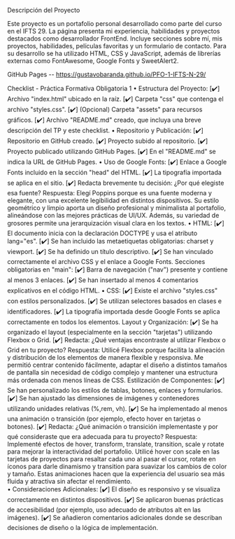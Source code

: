 Descripción del Proyecto

Este proyecto es un portafolio personal desarrollado como parte del curso en el IFTS 29. La página presenta mi experiencia, habilidades y proyectos destacados como desarrollador FrontEnd. Incluye secciones sobre mí, mis proyectos, habilidades, películas favoritas y un formulario de contacto. Para su desarrollo se ha utilizado HTML, CSS y JavaScript, además de librerías externas como FontAwesome, Google Fonts y SweetAlert2.

GitHub Pages -- https://gustavobaranda.github.io/PFO-1-IFTS-N-29/

Checklist - Práctica Formativa Obligatoria 1 
• Estructura del Proyecto:
[✔️] Archivo "index.html" ubicado en la raíz.
[✔️] Carpeta "css" que contenga el archivo "styles.css".
[✔️] (Opcional) Carpeta "assets" para recursos gráficos.
[✔️] Archivo "README.md" creado, que incluya una breve descripción del TP y este checklist.
• Repositorio y Publicación:
[✔️] Repositorio en GitHub creado.
[✔️] Proyecto subido al repositorio.
[✔️] Proyecto publicado utilizando GitHub Pages.
[✔️] En el "README.md" se indica la URL de GitHub Pages.
• Uso de Google Fonts:
[✔️] Enlace a Google Fonts incluido en la sección "head" del HTML.
[✔️] La tipografía importada se aplica en el sitio.
[✔️] Redacta brevemente tu decisión: ¿Por qué elegiste esa fuente?
      Respuesta: Elegí Poppins porque es una fuente moderna y elegante, con una excelente legibilidad en distintos dispositivos. Su estilo geométrico y limpio aporta un diseño profesional y minimalista al portafolio, alineándose con las mejores prácticas de UI/UX. Además, su variedad de grosores permite una jerarquización visual clara en los textos.
• HTML:
[✔️] El documento inicia con la declaración DOCTYPE y usa el atributo lang="es".
[✔️] Se han incluido las metaetiquetas obligatorias: charset y viewport.
[✔️] Se ha definido un título descriptivo.
[✔️] Se han vinculado correctamente el archivo CSS y el enlace a Google Fonts.
Secciones obligatorias en "main":
[✔️] Barra de navegación ("nav") presente y contiene al menos 3 enlaces.
[✔️] Se han insertado al menos 4 comentarios explicativos en el código HTML.
• CSS:
[✔️] Existe el archivo "styles.css" con estilos personalizados.
[✔️] Se utilizan selectores basados en clases e identificadores.
[✔️] La tipografía importada desde Google Fonts se aplica correctamente en todos los elementos.
Layout y Organización:
[✔️] Se ha organizado el layout (especialmente en la sección "tarjetas") utilizando Flexbox o Grid.
[✔️] Redacta: ¿Qué ventajas encontraste al utilizar Flexbox o Grid en tu proyecto?
    Respuesta: Utilicé Flexbox porque facilita la alineación y distribución de los elementos de manera flexible y responsiva. Me permitió centrar contenido fácilmente, adaptar el diseño a distintos tamaños de pantalla sin necesidad de código complejo y mantener una estructura más ordenada con menos líneas de CSS.
Estilización de Componentes:
[✔️] Se han personalizado los estilos de tablas, botones, enlaces y formularios.
[✔️] Se han ajustado las dimensiones de imágenes y contenedores utilizando unidades relativas (%,rem, vh).
[✔️] Se ha implementado al menos una animación o transición (por ejemplo, efecto hover en
tarjetas o botones).
[✔️] Redacta: ¿Qué animación o transición implementaste y por qué consideraste que era adecuada para tu proyecto?
    Respuesta: Implementé efectos de hover, transform, translate, transition, scale y rotate para mejorar la interactividad del portafolio. Utilicé hover con scale en las tarjetas de proyectos para resaltar cada uno al pasar el cursor, rotate en íconos para darle dinamismo y transition para suavizar los cambios de color y tamaño. Estas animaciones hacen que la experiencia del usuario sea más fluida y atractiva sin afectar el rendimiento.   
• Consideraciones Adicionales:
[✔️] El diseño es responsivo y se visualiza correctamente en distintos dispositivos.
[✔️] Se aplicaron buenas prácticas de accesibilidad (por ejemplo, uso adecuado de atributos alt en las imágenes).
[✔️] Se añadieron comentarios adicionales donde se describan decisiones de diseño o la lógica de implementación.
